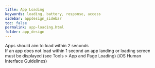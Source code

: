 ```yaml
---
title: App Loading
keywords: loading, battery, response, access
sidebar: appdesign_sidebar
toc: false
permalink: app-loading.html
folder: app_design 
---
```


Apps should aim to load within 2 seconds  
If an app does not load within 1 second an app landing or loading screen must be displayed (see Tools > App and Page Loading) (iOS Human Interface Guidelines)  